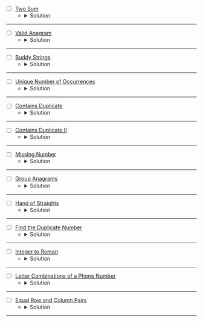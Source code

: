 * [ ] [Two Sum](https://leetcode.com/problems/two-sum/description/)
    * <details>
        <summary> Solution </summary>

        ```c++
            class Solution {
            public:
                vector<int> twoSum(vector<int>& nums, int target) {
                    int n = nums.size();
                    vector<int> res;
                    unordered_map<int, int> mp;
                    for(int i = 0; i < n;i++){
                        if(mp.count(target - nums[i]) == 1) {
                            res = {mp[target - nums[i]], i};
                            break;
                        }
                        mp[nums[i]] = i;
                    }
                    return res;
                }
            };
        
    </details>

---



* [ ] [Valid Anagram](https://leetcode.com/problems/valid-anagram/description/)
    * <details>
        <summary> Solution </summary>

        ```c++
            class Solution {
            public:
                bool isAnagram(string s, string t) {
                    unordered_map<char, int>mp;
                    for(auto &ch: s) mp[ch]++;
                    for(auto &ch: t) {
                        mp[ch]--;
                        if(mp[ch] == 0) mp.erase(ch);
                    }
                    return mp.empty();
                }
            };
        
    </details>

---



* [ ] [Buddy Strings](https://leetcode.com/problems/buddy-strings/description/)
    * <details>
        <summary> Solution </summary>

        ```c++
            class Solution {
            public:
                bool buddyStrings(string s, string goal) {
                    int n = s.size(), m = goal.size();
                    if(n != m) 
                        return false;
                    vector<int> indexs;
                    unordered_map<char, int> frq;
                    bool same = false;
                    int dif = 0;
                    for(int i = 0; i < n;i++) {
                        frq[s[i]]++;
                        if(frq[s[i]] > 1) same = true;
                        if(s[i] != goal[i]) {
                            ++dif;
                            indexs.push_back(i);
                        }
                    }
                    if(dif != 2 && dif != 0) return false;
                    else if(dif == 0 && same == true) return true;
                    else if(dif == 0) return false;
                    swap(s[indexs[0]], s[indexs[1]]);
                    return s == goal;
                }
            };
        
    </details>

---



* [ ] [Unique Number of Occurrences](https://leetcode.com/problems/unique-number-of-occurrences/description/)
    * <details>
        <summary> Solution </summary>

        ```c++
            class Solution {
            public:
                bool uniqueOccurrences(vector<int>& arr) {
                    unordered_map<int,int>mp;
                    int frq[1002]{0};
                    for(auto &it: arr)mp[it]++;
                    for(auto &it: mp){
                        if(frq[it.second] >= 1)return false;
                        frq[it.second]++;
                    }
                    return true;
                }
            };
        
    </details>

---




* [ ] [Contains Duplicate](https://leetcode.com/problems/contains-duplicate/description/)
    * <details>
        <summary> Solution </summary>

        ```c++
            class Solution {
            public:
                bool containsDuplicate(vector<int>& nums) {
                    unordered_map<int,int>mp;
                    for(auto &it: nums){
                        int x = ++mp[it];
                        if(x >= 2)return true;
                    }
                    return false;
                }
            };
        
    </details>

---




* [ ] [Contains Duplicate II](https://leetcode.com/problems/contains-duplicate-ii/description/)
    * <details>
        <summary> Solution </summary>

        ```c++
            class Solution {
            public:
                bool containsNearbyDuplicate(vector<int>& nums, int k) {
                    int n = nums.size();
                    unordered_map<int, int> hash;
                    for(int i = 0; i < n;i++) {
                        if(hash.count(nums[i]) && (i - hash[nums[i]]) <= k) return true;
                        hash[nums[i]] = i;
                    }
                    return false;
                }
            };
        
    </details>

---



* [ ] [Missing Number](https://leetcode.com/problems/missing-number/description/)
    * <details>
        <summary> Solution </summary>

        ```c++
            class Solution {
            public:
                int missingNumber(vector<int>& nums) {
                    int n = (int)nums.size();
                    unordered_map<int,int>mp;
                    for(auto &it: nums)mp[it]++;
                    int ans = 0;
                    for(int i = 0; i <= n;i++){
                        if(mp.count(i) == 0){
                            ans = i;
                            break;
                        }
                    }
                    return ans;
                }
            };
        
    </details>

---



* [ ] [Group Anagrams](https://leetcode.com/problems/group-anagrams/description/)
    * <details>
        <summary> Solution </summary>

        ```c++
            class Solution {
            public:
                vector<vector<string>> groupAnagrams(vector<string>& strs) {
                    vector<vector<string>> res;
                    unordered_map<string, vector<string>> mp;
                    for(auto &str: strs) {
                        string cop = str;
                        sort(cop.begin(), cop.end());
                        mp[cop].push_back(str);
                    }
                    for(auto &it: mp) res.push_back(it.second);
                    return res;
                }
            };
        
    </details>

---



* [ ] [Hand of Straights](https://leetcode.com/problems/hand-of-straights/description/)
    * <details>
        <summary> Solution </summary>

        ```c++
            class Solution {
            public:
                bool isNStraightHand(vector<int>& hand, int groupSize) {
                    int n = (int)hand.size();
                    if(n % groupSize != 0)return false;

                    unordered_map<int,int>mp;
                    set<int>st;
                    for(auto &it: hand){
                        mp[it]++;
                        st.insert(it);
                    }
                    
                    bool flag = true;
                    for(auto &it: st){
                        while(mp[it]){
                            for(int i = it; i < it + groupSize;i++){
                                if(mp[i] == 0){
                                    flag = false;
                                    break;
                                }
                                mp[i]--;
                            }
                            if(!flag)break;
                        }
                        if(!flag)break;
                    }
                    return flag;
                }
            };
        
    </details>

---




* [ ] [Find the Duplicate Number](https://leetcode.com/problems/find-the-duplicate-number/)
    * <details>
        <summary> Solution </summary>

        ```c++
            class Solution {
            public:
                int findDuplicate(vector<int>& nums) {
                    unordered_map<int,int>mp;
                    for(auto &it: nums)mp[it]++;
                    int ans = 0;
                    for(auto &it: mp){
                        if(it.second >= 2){
                            ans = it.first;
                            break;
                        }
                    }
                    return ans;
                }
            };
        
    </details>

---




* [ ] [Integer to Roman](https://leetcode.com/problems/integer-to-roman/description/)
    * <details>
        <summary> Solution </summary>

        ```c++
            class Solution {
                void assign(unordered_map<int, string>& hash, set<int>&st) {
                    hash[1] = "I";
                    hash[5] = "V";
                    hash[10] = "X";
                    hash[50] = "L";
                    hash[100] = "C";
                    hash[500] = "D";
                    hash[1000] = "M";
                    hash[4] = "IV";
                    hash[9] = "IX";
                    hash[40] = "XL";
                    hash[90] = "XC";
                    hash[400] = "CD";
                    hash[900] = "CM";
                    st = {1, 4, 5, 9, 10, 40, 50, 90, 100, 400, 500, 900, 1000};
                }
            public:
                string intToRoman(int num) {
                    unordered_map<int, string> hash;
                    set<int>st;
                    string res = "";
                    assign(hash, st);
                    while(num) {
                        auto it = st.upper_bound(num);
                        int n = *prev(it);
                        res += hash[n];
                        num -= n;
                    }
                    return res;
                }
            };
            
    </details>

---




* [ ] [Letter Combinations of a Phone Number](https://leetcode.com/problems/letter-combinations-of-a-phone-number/description/)
    * <details>
        <summary> Solution </summary>

        ```c++
            class Solution {
                void backTrack(int idx, int& n, string digits, string cur, vector<string>& res, unordered_map<char, vector<char>>&mp) {
                    if(idx == n) {
                        if(!cur.empty()) res.push_back(cur);
                        return;
                    }
                    for(auto& ch: mp[digits[idx]]) {
                        backTrack(idx + 1, n, digits, cur + ch, res, mp);
                    }
                }
                void assign(unordered_map<char, vector<char>>&mp) {
                    char cur = '2', idx = 'a';
                    while((cur - '0') < 10) {
                        mp[cur] = {idx, char(idx + 1), char(idx + 2)};
                        idx += 3;
                        if((cur - '0') == 7 || (cur - '0') == 9) mp[cur].push_back(idx++);
                        ++cur;
                    }
                }
            public:
                vector<string> letterCombinations(string digits) {
                    int n = digits.size();
                    vector<string> res;
                    unordered_map<char, vector<char>> mp;
                    assign(mp);
                    backTrack(0, n, digits, "", res, mp);
                    return res;
                }
            };
        
    </details>

---



* [ ] [Equal Row and Column Pairs](https://leetcode.com/problems/equal-row-and-column-pairs/description/?envType=study-plan-v2&envId=leetcode-75)
    * <details>
        <summary> Solution </summary>

        ```c++
            class Solution {
                int mod = 1e9 + 7;
                int fpow(int n, int x) {
                    if(x == 0) return 1;
                    if(x == 1) return n;
                    int ans = fpow(n, x / 2) % mod;
                    ans = 1ll*(ans % mod) * (ans % mod);
                    if(x & 1) ans = 1ll*(ans % mod) * (n % mod);
                    return ans % mod;
                }
                int hashable(vector<int>& v) {
                    int n = v.size();
                    int hashed = 0;
                    for(int i = 0; i < n;i++) {
                        hashed = (hashed % mod) + (1ll*v[i] * (fpow(10, i) % mod));
                        hashed %= mod;
                    }
                    return hashed % mod;
                }
            public:
                int equalPairs(vector<vector<int>>& grid) {
                    int n = grid.size();
                    int m = grid[0].size();
                    int res = 0;
                    unordered_map<int, int> hash;
                    for(int i = 0; i < n;i++) {
                        int hashed = hashable(grid[i]);
                        hash[hashed] += 1;
                    }
                    for(int i = 0; i < m;i++) {
                        vector<int> col;
                        for(int j = 0; j < n;j++)
                            col.push_back(grid[j][i]);
                        int hashed = hashable(col);
                        if(hash.count(hashed) == true)
                            res += hash[hashed];
                    }
                    return res;
                }
            };
        
    </details>

---